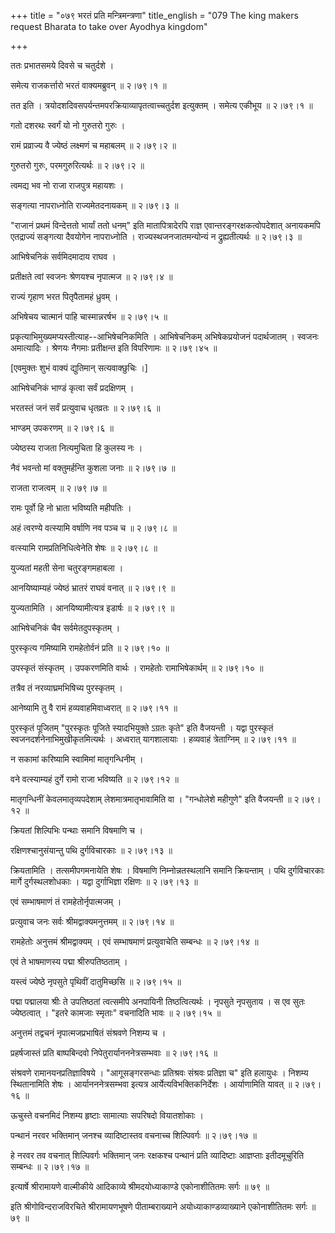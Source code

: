 +++
title = "०७९ भरतं प्रति मन्त्रिमन्त्रणा"
title_english = "079 The king makers request Bharata to take over Ayodhya kingdom"

+++


ततः प्रभातसमये दिवसे च चतुर्दशे ।  

समेत्य राजकर्त्तारो भरतं वाक्यमब्रुवन्  ॥  २।७९।१  ॥   

तत इति । त्रयोदशदिवसपर्यन्तमपरक्रियाव्यापृतत्वाच्चतुर्दश इत्युक्तम् ।
समेत्य एकीभूय  ॥  २।७९।१  ॥   

  

गतो दशरथः स्वर्गं यो नो गुरुतरो गुरुः ।  

रामं प्रव्राज्य वै ज्येष्ठं लक्ष्मणं च महाबलम्  ॥  २।७९।२  ॥   

गुरुतरो गुरुः, परमगुरुरित्यर्थः  ॥  २।७९।२  ॥   

  

त्वमद्य भव नो राजा राजपुत्र महायशः ।  

सङ्गत्या नापराध्नोति राज्यमेतदनायकम्  ॥  २।७९।३  ॥   

"राजानं प्रथमं विन्देत्ततो भार्यां ततो धनम्" इति मातापित्रादेरपि राज्ञ
एवान्तरङ्गरक्षकत्वोपदेशात् अनायकमपि एतद्राज्यं सङ्गत्या दैवयोगेन
नापराध्नोति । राज्यस्थजनजातमन्योन्यं न द्रुह्यतीत्यर्थः  ॥  २।७९।३  ॥   

  

आभिषेचनिकं सर्वमिदमादाय राघव ।  

प्रतीक्षते त्वां स्वजनः श्रेणयश्च नृपात्मज  ॥  २।७९।४  ॥   

राज्यं गृहाण भरत पितृपैतामहं ध्रुवम् ।  

अभिषेचय चात्मानं पाहि चास्मान्नरर्षभ  ॥  २।७९।५  ॥   

प्रकृत्याभिमुख्यमप्यस्तीत्याह--आभिषेचनिकमिति । आभिषेचनिकम्
अभिषेकप्रयोजनं पदार्थजातम् । स्वजनः अमात्यादिः । श्रेणयः नैगमाः
प्रतीक्षन्त इति विपरिणामः  ॥  २।७९।४५  ॥   

  

\[एवमुक्तः शुभं वाक्यं द्युतिमान् सत्यवाक्छुचिः ।\]  

आभिषेचनिकं भाण्डं कृत्वा सर्वं प्रदक्षिणम् ।  

भरतस्तं जनं सर्वं प्रत्युवाच धृतव्रतः  ॥  २।७९।६  ॥   

भाण्डम् उपकरणम्  ॥  २।७९।६  ॥   

  

ज्येष्ठस्य राजता नित्यमुचिता हि कुलस्य नः ।  

नैवं भवन्तो मां वक्तुमर्हन्ति कुशला जनाः  ॥  २।७९।७  ॥   

राजता राजत्वम्  ॥  २।७९।७  ॥   

  

रामः पूर्वो हि नो भ्राता भविष्यति महीपतिः ।  

अहं त्वरण्ये वत्स्यामि वर्षाणि नव पञ्च च  ॥  २।७९।८  ॥   

वत्स्यामि रामप्रतिनिधित्वेनेति शेषः  ॥  २।७९।८  ॥   

  

युज्यतां महती सेना चतुरङ्गमहाबला ।  

आनयिष्याम्यहं ज्येष्ठं भ्रातरं राघवं वनात्  ॥  २।७९।९  ॥   

युज्यतामिति । आनयिष्यामीत्यत्र इडार्षः  ॥  २।७९।९  ॥   

  

आभिषेचनिकं चैव सर्वमेतदुपस्कृतम् ।  

पुरस्कृत्य गमिष्यामि रामहेतोर्वनं प्रति  ॥  २।७९।१०  ॥   

उपस्कृतं संस्कृतम् । उपकरणमिति वार्थः । रामहेतोः रामाभिषेकार्थम्  ॥ 
२।७९।१०  ॥   

  

तत्रैव तं नरव्याघ्रमभिषिच्य पुरस्कृतम् ।  

आनेष्यामि तु वै रामं हव्यवाहमिवाध्वरात्  ॥  २।७९।११  ॥   

पुरस्कृतं पूजितम् "पुरस्कृतः पूजिते स्यादभियुक्ते ऽग्रतः कृते" इति
वैजयन्ती । यद्वा पुरस्कृतं स्वजनदर्शनेनाभिमुखीकृतमित्यर्थः । अध्वरात्
यागशालायाः । हव्यवाहं त्रेताग्निम्  ॥  २।७९।११  ॥   

  

न सकामां करिष्यामि स्वामिमां मातृगन्धिनीम् ।  

वने वत्स्याम्यहं दुर्गे रामो राजा भविष्यति  ॥  २।७९।१२  ॥   

मातृगन्धिनीं केवलमातृव्यपदेशाम् लेशमात्रमातृभावामिति वा । "गन्धोलेशे
महीगुणे" इति वैजयन्ती  ॥  २।७९।१२  ॥   

  

क्रियतां शिल्पिभिः पन्थाः समानि विषमाणि च ।  

रक्षिणश्चानुसंयान्तु पथि दुर्गविचारकाः  ॥  २।७९।१३  ॥   

क्रियतामिति । तत्समीपगमनायेति शेषः । विषमाणि निम्नोन्नतस्थलानि समानि
क्रियन्ताम् । पथि दुर्गविचारकाः मार्गे दुर्गस्थलशोधकाः । यद्वा
दुर्गाभिज्ञा रक्षिणः  ॥  २।७९।१३  ॥   

  

एवं सम्भाषमाणं तं रामहेतोर्नृपात्मजम् ।  

प्रत्युवाच जनः सर्वः श्रीमद्वाक्यमनुत्तमम्  ॥  २।७९।१४  ॥   

रामहेतोः अनुत्तमं श्रीमद्वाक्यम् । एवं सम्भाषमाणं प्रत्युवाचेति सम्बन्धः
 ॥  २।७९।१४  ॥   

  

एवं ते भाषमाणस्य पद्मा श्रीरुपतिष्ठताम् ।  

यस्त्वं ज्येष्ठे नृपसुते पृथिवीं दातुमिच्छसि  ॥  २।७९।१५  ॥   

पद्मा पद्मालया श्रीः ते उपतिष्ठतां त्वत्समीपे अनपायिनी तिष्ठत्वित्यर्थः
। नृपसुते नृपसुताय । स एव सुतः ज्येष्ठत्वात् । "इतरे कामजाः स्मृताः"
वचनादिति भावः  ॥  २।७९।१५  ॥   

  

अनुत्तमं तद्वचनं नृपात्मजप्रभाषितं संश्रवणे निशम्य च ।  

प्रहर्षजास्तं प्रति बाष्पबिन्दवो निपेतुरार्यानननेत्रसम्भवाः  ॥  २।७९।१६
 ॥   

संश्रवणे रामानयनप्रतिज्ञाविषये । "आगूसङ्गरसन्धाः प्रतिश्रवः संश्रवः
प्रतिज्ञा च" इति हलायुधः । निशम्य स्थितानामिति शेषः । आर्यानननेत्रसम्भवा
इत्यत्र आर्येत्यविभक्तिकनिर्देशः । आर्याणामिति यावत्  ॥  २।७९।१६  ॥   

  

ऊचुस्ते वचनमिदं निशम्य हृष्टाः सामात्याः सपरिषदो वियातशोकाः ।  

पन्थानं नरवर भक्तिमान् जनश्च व्यादिष्टास्तव वचनाच्च शिल्पिवर्गः  ॥ 
२।७९।१७  ॥   

हे नरवर तव वचनात् शिल्पिवर्गः भक्तिमान् जनः रक्षकश्च पन्थानं प्रति
व्यादिष्टाः आज्ञप्ताः इतीदमूचुरिति सम्बन्धः  ॥  २।७९।१७  ॥   

  

इत्यार्षे श्रीरामायणे वाल्मीकीये आदिकाव्ये श्रीमदयोध्याकाण्डे
एकोनाशीतितमः सर्गः  ॥  ७९  ॥   

इति श्रीगोविन्दराजविरचिते श्रीरामायणभूषणे पीताम्बराख्याने
अयोध्याकाण्डव्याख्याने एकोनाशीतितमः सर्गः  ॥  ७९  ॥   


